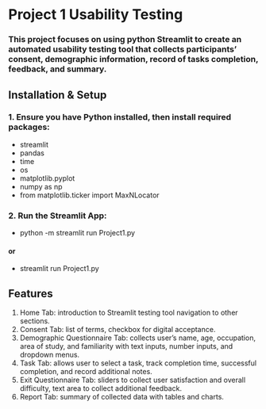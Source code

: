# Project 1 Usability Testing
### This project focuses on using python Streamlit to create an automated usability testing tool that collects participants’ consent, demographic information, record of tasks completion, feedback, and summary.

## Installation & Setup
### 1. Ensure you have Python installed, then install required packages:
- streamlit
- pandas 
- time
- os
- matplotlib.pyplot
- numpy as np
- from matplotlib.ticker import MaxNLocator

### 2. Run the Streamlit App:
- python -m streamlit run Project1.py
#### or
- streamlit run Project1.py

## Features
1.	Home Tab: introduction to Streamlit testing tool navigation to other sections.
2.	Consent Tab: list of terms, checkbox for digital acceptance.
3.	Demographic Questionnaire Tab: collects user’s name, age, occupation, area of study, and familiarity with text inputs, number inputs, and dropdown menus.
4.	Task Tab: allows user to select a task, track completion time, successful completion, and record additional notes.
5.	Exit Questionnaire Tab: sliders to collect user satisfaction and overall difficulty, text area to collect additional feedback. 
6.	Report Tab: summary of collected data with tables and charts.





